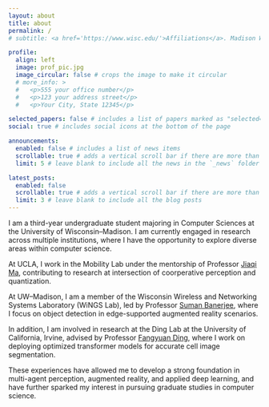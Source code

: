```yaml
---
layout: about
title: about
permalink: /
# subtitle: <a href='https://www.wisc.edu/'>Affiliations</a>. Madison WI USA.

profile:
  align: left
  image: prof_pic.jpg
  image_circular: false # crops the image to make it circular
  # more_info: >
  #   <p>555 your office number</p>
  #   <p>123 your address street</p>
  #   <p>Your City, State 12345</p>

selected_papers: false # includes a list of papers marked as "selected={true}"
social: true # includes social icons at the bottom of the page

announcements:
  enabled: false # includes a list of news items
  scrollable: true # adds a vertical scroll bar if there are more than 3 news items
  limit: 5 # leave blank to include all the news in the `_news` folder

latest_posts:
  enabled: false
  scrollable: true # adds a vertical scroll bar if there are more than 3 new posts items
  limit: 3 # leave blank to include all the blog posts
---
```


<!-- Write your biography here. Tell the world about yourself. Link to your favorite [subreddit](http://reddit.com). You can put a picture in, too. The code is already in, just name your picture `prof_pic.jpg` and put it in the `img/` folder. -->
I am a third-year undergraduate student majoring in Computer Sciences at the University of Wisconsin–Madison. I am currently engaged in research across multiple institutions, where I have the opportunity to explore diverse areas within computer science.

At UCLA, I work in the Mobility Lab under the mentorship of Professor [Jiaqi Ma](https://samueli.ucla.edu/people/jiaqi-ma/), contributing to research at  intersection of coorperative perception and quantization.

At UW–Madison, I am a member of the Wisconsin Wireless and Networking Systems Laboratory (WiNGS Lab), led by Professor [Suman Banerjee](https://pages.cs.wisc.edu/~suman/), where I focus on object detection in edge-supported augmented reality scenarios.

In addition, I am involved in research at the Ding Lab at the University of California, Irvine, advised by Professor [Fangyuan Ding](https://engineering.uci.edu/users/fangyuan-ding), where I work on deploying optimized transformer models for accurate cell image segmentation.

These experiences have allowed me to develop a strong foundation in multi-agent perception, augmented reality, and applied deep learning, and have further sparked my interest in pursuing graduate studies in computer science.

<!-- Put your address / P.O. box / other info right below your picture. You can also disable any of these elements by editing `profile` property of the YAML header of your `_pages/about.md`. Edit `_bibliography/papers.bib` and Jekyll will render your [publications page](/al-folio/publications/) automatically. -->

<!-- Link to your social media connections, too. This theme is set up to use [Font Awesome icons](https://fontawesome.com/) and [Academicons](https://jpswalsh.github.io/academicons/), like the ones below. Add your Facebook, Twitter, LinkedIn, Google Scholar, or just disable all of them. -->
